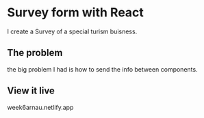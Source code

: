 # Survey form with React

I create a Survey of a special turism buisness.

## The problem

the big problem I had is how to send the info between components.

## View it live

week6arnau.netlify.app
